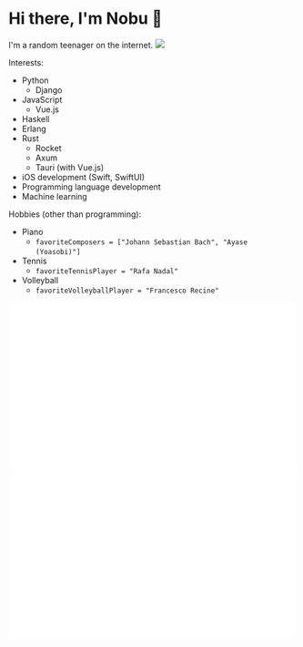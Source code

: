 # Hi there, I'm Nobu 👋

I'm a random teenager on the internet. <img src="https://user-images.githubusercontent.com/60306074/160750010-f3fe0b78-0090-4f61-be39-9a9ba9f29b3a.gif" width="45"> 
<be>

<!--
Django 5
Axum
Swift
Erlang
-->

Interests:
 - Python
    - Django
 - JavaScript
    - Vue.js
 - Haskell
 - Erlang
 - Rust
    - Rocket
    - Axum
    - Tauri (with Vue.js)
 - iOS development (Swift, SwiftUI)
 - Programming language development
 - Machine learning
 
Hobbies (other than programming):
 - Piano
    - `favoriteComposers = ["Johann Sebastian Bach", "Ayase (Yoasobi)"]`
 - Tennis
    - `favoriteTennisPlayer = "Rafa Nadal"`
 - Volleyball
    - `favoriteVolleyballPlayer = "Francesco Recine"`
<div align="center">

<!--
https://github.community/t/support-theme-context-for-images-in-light-vs-dark-mode/147981/84
-->
<a href="https://github.com/bichanna/github-stats#gh-dark-mode-only">
<img src="https://github.com/bichanna/github-stats/blob/master/generated/overview.svg#gh-dark-mode-only" />
<img src="https://github.com/bichanna/github-stats/blob/master/generated/languages.svg#gh-dark-mode-only" />
</a>

</div>



